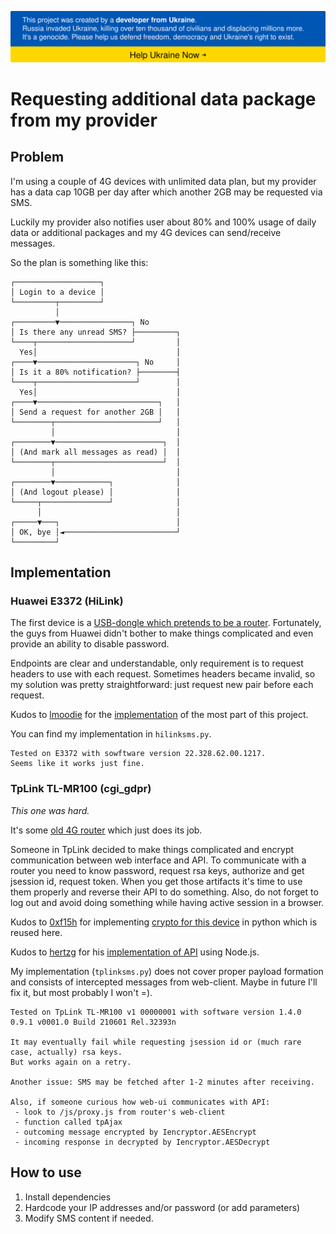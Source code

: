 [![SWUbanner](https://raw.githubusercontent.com/vshymanskyy/StandWithUkraine/main/banner-direct-single.svg)](https://stand-with-ukraine.pp.ua/)

# Requesting additional data package from my provider

## Problem

I'm using a couple of 4G devices with unlimited data plan, but my provider has a data cap 10GB per day after which another 2GB may be requested via SMS.

Luckily my provider also notifies user about 80% and 100% usage of daily data or additional packages and my 4G devices can send/receive messages.

So the plan is something like this:
```
┌───────────────────┐
│ Login to a device │
└─────────┬─────────┘
          │
┌─────────▼────────────────┐ No
│ Is there any unread SMS? ├─────────┐
└────┬─────────────────────┘         │
  Yes│                               │
┌────▼──────────────────────┐ No     │
│ Is it a 80% notification? ├────────┤
└────┬──────────────────────┘        │
  Yes│                               │
┌────▼───────────────────────────┐   │
│ Send a request for another 2GB │   │
└────────┬───────────────────────┘   │
         │                           │
┌────────▼────────────────────────┐  │
│ (And mark all messages as read) │  │
└────────┬────────────────────────┘  │
         │                           │
┌────────▼────────────┐              │
│ (And logout please) │              │
└─────┬───────────────┘              │
      │                              │
┌─────▼───┐                          │
│ OK, bye │◄─────────────────────────┘
└─────────┘
```

## Implementation

### Huawei E3372 (HiLink)

The first device is a [USB-dongle which pretends to be a router](https://consumer.huawei.com/en/routers/e3372/).
Fortunately, the guys from Huawei didn't bother to make things complicated and even provide an ability to disable password. 

Endpoints are clear and understandable, only requirement is to request headers to use with each request.
Sometimes headers became invalid, so my solution was pretty straightforward: just request new pair before each request.

Kudos to [lmoodie](https://github.com/lmoodie) for the [implementation](https://github.com/lmoodie/huawei-3G-SMS-API) of the most part of this project.

You can find my implementation in ``hilinksms.py``.
```
Tested on E3372 with sowftware version 22.328.62.00.1217.
Seems like it works just fine.
```

### TpLink TL-MR100 (cgi_gdpr)

_This one was hard._

It's some [old 4G router](https://www.tp-link.com/my/home-networking/mifi/tl-mr100/) which just does its job. 

Someone in TpLink decided to make things complicated and encrypt communication between web interface and API.
To communicate with a router you need to know password, request rsa keys, authorize and get jsession id, request token.
When you get those artifacts it's time to use them properly and reverse their API to do something.
Also, do not forget to log out and avoid doing something while having active session in a browser. 

Kudos to [0xf15h](https://github.com/0xf15h) for implementing [crypto for this device](https://github.com/0xf15h/tp_link_gdpr/blob/main/tp_link_crypto.py) in python which is reused here.

Kudos to [hertzg](https://github.com/hertzg) for his [implementation of API](https://github.com/hertzg/node-tplink-api) using Node.js.

My implementation (``tplinksms.py``) does not cover proper payload formation and consists of intercepted messages from web-client.
Maybe in future I'll fix it, but most probably I won't =).

```
Tested on TpLink TL-MR100 v1 00000001 with software version 1.4.0 0.9.1 v0001.0 Build 210601 Rel.32393n

It may eventually fail while requesting jsession id or (much rare case, actually) rsa keys.
But works again on a retry.

Another issue: SMS may be fetched after 1-2 minutes after receiving. 

Also, if someone curious how web-ui communicates with API:
 - look to /js/proxy.js from router's web-client
 - function called tpAjax
 - outcoming message encrypted by Iencryptor.AESEncrypt
 - incoming response in decrypted by Iencryptor.AESDecrypt
```

## How to use

1. Install dependencies
2. Hardcode your IP addresses and/or password (or add parameters)
3. Modify SMS content if needed.
